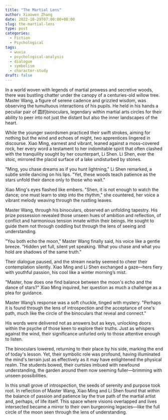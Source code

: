 ```yaml
---
title: "The Martial Lens"
author: Xiaowen Zhang
date: 2022-10-29T07:00:00+08:00
slug: the-martial-lens
type: post
categories:
  - Fiction
  - Psychological
tags:
  - wuxia
  - psychological-analysis
  - dialogue
  - symbolism
  - character-study
draft: false
---
```


In a world woven with legends of martial prowess and secretive woods, there was bustling chatter under the canopy of a centuries-old willow tree. Master Wang, a figure of serene cadence and grizzled wisdom, was observing the tumultuous interactions of his pupils. He held in his hands a peculiar pair of 圆的binoculars, legendary within martial arts circles for their ability to peer into not just the distant but also the inner landscapes of the heart.

While the younger swordsmen practiced their swift strokes, aiming for nothing but the wind and echoes of might, two apprentices lingered in discourse. Xiao Ming, earnest and vibrant, leaned against a moss-covered rock, her every word a testament to her indomitable spirit that often clashed with the tranquility sought by her counterpart, Li Shen. Li Shen, ever the stoic, mirrored the placid surface of a lake undisturbed by stones.

"Ming, you chase dreams as if you hunt lightning," Li Shen remarked, a subtle smile dancing on his lips. "Yet, these woods teach patience as the stars unfold their dance only to those who wait."

Xiao Ming's eyes flashed like embers. "Shen, it is not enough to watch the dance; one must learn to step into the rhythm," she countered, her voice a vibrant melody weaving through the rustling leaves.

Master Wang, through his binoculars, observed an unfolding tapestry. His prize possession revealed those unseen hues of ambition and reflection, of conflict and harmonious tension innate within their beings. He sought to guide them not through coddling but through the lens of seeing and understanding.

"You both echo the moon," Master Wang finally said, his voice like a gentle breeze. "Hidden yet full, silent yet speaking. What you chase and what you hold are shadows of the same truth."

Their dialogue paused, and the stream nearby seemed to cheer their contemplation silently. Xiao Ming and Li Shen exchanged a gaze—hers fiery with youthful passion, his cool like a winter morning’s mist.

"Master, how does one find balance between the moon's echo and the dance of stars?" Xiao Ming inquired, her question as much a challenge as a plea for guidance.

Master Wang’s response was a soft chuckle, tinged with mystery. "Perhaps it is found through the lens of introspection and the acceptance of one's path, much like the circle of the binoculars that reveal and connect."

His words were delivered not as answers but as keys, unlocking doors within the psyche of those keen to explore their truths. Just as whispers against the wind, their significance unfurled only to those attentive enough to listen.

The binoculars lowered, returning to their place by his side, marking the end of today's lesson. Yet, their symbolic role was profound, having illuminated the mind's terrain just as effectively as it may have enlightened the physical realm. The students bowed, their curtsies imbued with newfound understanding, the garden around them now seeming fuller—brimming with unseen possibilities.

In this small grove of introspection, the seeds of serenity and purpose took root. In reflection of Master Wang, Xiao Ming and Li Shen found that within the balance of passion and patience lay the true path of the martial artist and, perhaps, of life itself. This space where visions overlapped and lives intersected became a mirror to their own burgeoning legacies—like the full circle of the moon seen through the lens of understanding. 
